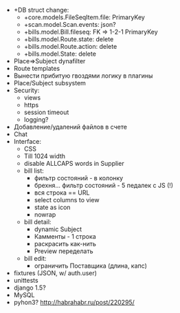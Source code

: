 * +DB struct change:
	* +core.models.FileSeqItem.file: PrimaryKey
	* +scan.model.Scan.events: json?
	* +bills.model.Bill.fileseq: FK => 1-2-1 PrimaryKey
	* +bills.model.Route.state: delete
	* +bills.model.Route.action: delete
	* +bills.model.State: delete
* Place=>Subject dynafilter
* Route templates
* Вынести прибитую гвоздями логику в плагины
* Place/Subject subsystem
* Security:
	* views
	* https
	* session timeout
	* logging?
* Добавление/удалений файлов в счете
* Chat
* Interface:
	* CSS
	* Till 1024 width
	* disable ALLCAPS words in Supplier
	* bill list:
		* фильтр состояний - в колонку
		* брехня... фильтр состояний - 5 педалек с JS (!)
		* вся строка == URL
		* select columns to view
		* state as icon
		* nowrap
	* bill detail:
		* dynamic Subject
		* Камменты - 1 строка
		* раскрасить как-нить
		* Preview переделать
	* bill edit:
		* ограничить Поставщика (длина, капс)
* fixtures (JSON, w/ auth.user)
* unittests
* django 1.5?
* MySQL
* pyhon3?
http://habrahabr.ru/post/220295/